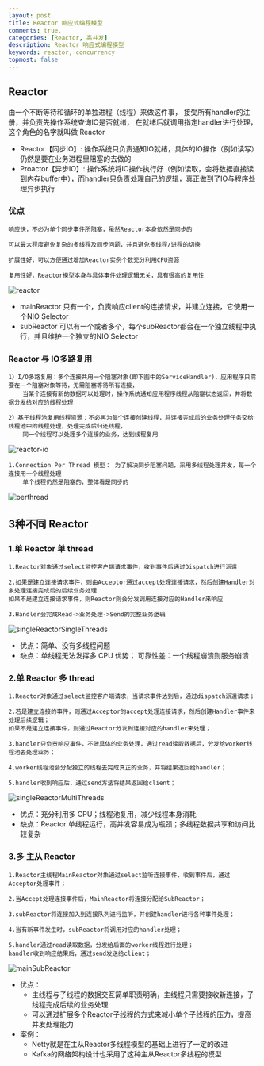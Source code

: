 ```yaml
---
layout: post
title: Reactor 响应式编程模型
comments: true,
categories: [Reactor, 高并发]
description: Reactor 响应式编程模型
keywords: reactor, concurrency
topmost: false
---
```


## Reactor
由一个不断等待和循环的单独进程（线程）来做这件事，	接受所有handler的注册，并负责先操作系统查询IO是否就绪，
在就绪后就调用指定handler进行处理，这个角色的名字就叫做 Reactor

- Reactor【同步IO】:  操作系统只负责通知IO就绪，具体的IO操作（例如读写）仍然是要在业务进程里阻塞的去做的
- Proactor【异步IO】: 操作系统将IO操作执行好（例如读取，会将数据直接读到内存buffer中），而handler只负责处理自己的逻辑，真正做到了IO与程序处理异步执行

### 优点
```aidl
响应快，不必为单个同步事件所阻塞，虽然Reactor本身依然是同步的

可以最大程度避免复杂的多线程及同步问题，并且避免多线程/进程的切换

扩展性好，可以方便通过增加Reactor实例个数充分利用CPU资源

复用性好，Reactor模型本身与具体事件处理逻辑无关，具有很高的复用性
```

![reactor](../images/types/cur/reactor.png)
- mainReactor 只有一个，负责响应client的连接请求，并建立连接，它使用一个NIO Selector
- subReactor  可以有一个或者多个，每个subReactor都会在一个独立线程中执行，并且维护一个独立的NIO Selector


### Reactor 与 IO多路复用
```aidl
1）I/O多路复用：多个连接共用一个阻塞对象(即下图中的ServiceHandler)，应用程序只需要在一个阻塞对象等待，无需阻塞等待所有连接，
	当某个连接有新的数据可以处理时，操作系统通知应用程序线程从阻塞状态返回，并将数据分发给对应的线程处理

2）基于线程池复用线程资源：不必再为每个连接创建线程，将连接完成后的业务处理任务交给线程池中的线程处理，处理完成后归还线程，
	同一个线程可以处理多个连接的业务，达到线程复用
```
![reactor-io](../images/types/cur/reactor-io.png)

```aidl
1.Connection Per Thread 模型： 为了解决同步阻塞问题，采用多线程处理并发，每一个连接用一个线程处理
	单个线程仍然是阻塞的，整体看是同步的
```
![perthread](../images/types/cur/perthread.png)


## 3种不同 Reactor
### 1.单 Reactor 单 thread
```aidl
1.Reactor对象通过select监控客户端请求事件，收到事件后通过Dispatch进行派遣

2.如果是建立连接请求事件，则由Acceptor通过accept处理连接请求，然后创建Handler对象处理连接完成后的后续业务处理
如果不是建立连接请求事件，则Reactor则会分发调用连接对应的Handler来响应

3.Handler会完成Read->业务处理->Send的完整业务逻辑
```
![singleReactorSingleThreads](../images/types/cur/singleReactorSingleThreads.png)
- 优点：简单、没有多线程问题
- 缺点：单线程无法发挥多 CPU 优势； 可靠性差：一个线程崩溃则服务崩溃


### 2.单 Reactor 多 thread
```aidl
1.Reactor对象通过select监控客户端请求，当请求事件达到后，通过dispatch派遣请求；

2.若是建立连接的事件，则通过Acceptor的accept处理连接请求，然后创建Handler事件来处理后续逻辑；
如果不是建立连接事件，则通过Reactor分发到连接对应的handler来处理；

3.handler只负责响应事件，不做具体的业务处理，通过read读取数据后，分发给worker线程池去处理业务；

4.worker线程池会分配独立的线程去完成真正的业务，并将结果返回给handler；

5.handler收到响应后，通过send方法将结果返回给client；
```
![singleReactorMultiThreads](../images/types/cur/singleReactorMultiThreads.png)
- 优点：充分利用多 CPU；线程池复用，减少线程本身消耗
- 缺点：Reactor 单线程运行，高并发容易成为瓶颈；多线程数据共享和访问比较复杂


### 3.多 主从 Reactor
```aidl
1.Reactor主线程MainReactor对象通过select监听连接事件，收到事件后，通过Acceptor处理事件；

2.当Accept处理连接事件后，MainReactor将连接分配给SubReactor；

3.subReactor将连接加入到连接队列进行监听，并创建handler进行各种事件处理；

4.当有新事件发生时，subReactor将调用对应的handler处理；

5.handler通过read读取数据，分发给后面的worker线程进行处理；
handler收到响应结果后，通过send发送给client；
```
![mainSubReactor](../images/types/cur/mainSubReactor.png)
- 优点：
  - 主线程与子线程的数据交互简单职责明确，主线程只需要接收新连接，子线程完成后续的业务处理
  - 可以通过扩展多个Reactor子线程的方式来减小单个子线程的压力，提高并发处理能力
- 案例：
  - Netty就是在主从Reactor多线程模型的基础上进行了一定的改进
  - Kafka的网络架构设计也采用了这种主从Reactor多线程的模型


